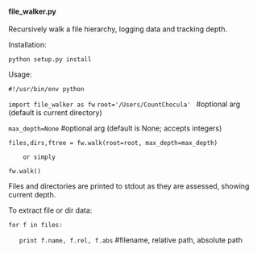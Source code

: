 <h4>file_walker.py</h4>

Recursively walk a file hierarchy, logging data and tracking depth. 

Installation: 

`python setup.py install`


Usage:

`#!/usr/bin/env python`


`import file_walker as fw`
`root='/Users/CountChocula'	`	#optional arg (default is current directory)

`max_depth=None`				#optional arg (default is None; accepts integers)

`files,dirs,ftree = fw.walk(root=root, max_depth=max_depth)`

		or simply
		
`fw.walk()`

Files and directories are printed to stdout as they are assessed, showing current depth. 

To extract file or dir data:

`for f in files:`

`	print f.name, f.rel, f.abs`		#filename, relative path, absolute path

